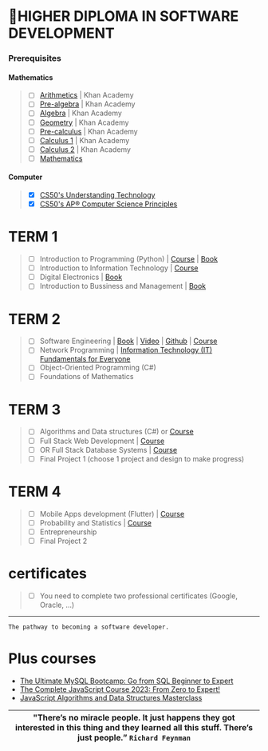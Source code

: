 # 🚀HIGHER DIPLOMA IN SOFTWARE DEVELOPMENT 
### Prerequisites
#### Mathematics
> * [ ] [Arithmetics](https://www.khanacademy.org/math/arithmetic-home) | Khan Academy
> * [ ] [Pre-algebra](https://www.khanacademy.org/math/pre-algebra) | Khan Academy
> * [ ] [Algebra](https://www.khanacademy.org/math/algebra-home) | Khan Academy
> * [ ] [Geometry](https://www.khanacademy.org/math/geometry-home) | Khan Academy
> * [ ] [Pre-calculus](https://www.khanacademy.org/math/precalculus) | Khan Academy
> * [ ] [Calculus 1](https://www.khanacademy.org/math/calculus-1) | Khan Academy
> * [ ] [Calculus 2](https://www.khanacademy.org/math/calculus-2) | Khan Academy
> * [ ] [Mathematics](https://www.youtube.com/playlist?list=PLWKjhJtqVAbl5SlE6aBHzUVZ1e6q1Wz0v)
  
#### Computer 
> - [x] [CS50's Understanding Technology](https://www.edx.org/course/cs50s-understanding-technology)
> - [x] [CS50's AP® Computer Science Principles](https://www.edx.org/xseries/harvardx-cs50-ap-computer-science-principles)
# TERM 1
> - [ ] Introduction to Programming (Python) | [Course](https://www.py4e.com/lessons) | [Book](https://drive.google.com/file/d/1WR4YG834AR2dA8bb7N_25XY0pQ8wGTYs/view?usp=sharing)
> - [ ] Introduction to Information Technology | [Course](https://www.coursera.org/professional-certificates/google-it-support)
> - [ ] Digital Electronics | [Book](https://drive.google.com/drive/folders/16_JpoWhdDUxP-zYogi7q65K13fY05G0P?usp=sharing)
> - [ ] Introduction to Bussiness and Management | [Book](https://drive.google.com/file/d/122CZ9Nj5hJhkHZ0vNN-jsWHr1CxNQ3n5/view?usp=sharing)
# TERM 2
> - [ ] Software Engineering | [Book](https://drive.google.com/file/d/1qmLHp4NM2K0sK4VKoKkiARfZFoQxkD1O/view?usp=sharing) | [Video](https://www.youtube.com/playlist?list=PL_pbwdIyffslgxMVyXhnHiSn_EWTvx1G-) | [Github](https://github.com/FurkanGozukara/Software-Engineering-CSE307-2020) | [Course](https://www.coursera.org/specializations/software-engineering)
> - [ ] Network Programming | [Information Technology (IT) Fundamentals for Everyone](https://www.coursera.org/programs/online-learning-from-your-dol-finger-lakes-rfjcv/browse?authProvider=nyslabor&collectionId=&productId=YhL7FHJKEeyKEA6Za5DszQ&productType=s12n&query=Network+Programming&showMiniModal=true&source=search)
> - [ ] Object-Oriented Programming (C#) 
> - [ ] Foundations of Mathematics
# TERM 3
> - [ ] Algorithms and Data structures (C#) or [Course](https://www.udemy.com/course/master-the-coding-interview-data-structures-algorithms/)
> - [ ] Full Stack Web Development | [Course](https://www.udemy.com/course/the-web-developer-bootcamp/)
> - [ ] OR Full Stack Database Systems | [Course](https://www.udemy.com/course/the-complete-web-development-bootcamp/)
> - [ ] Final Project 1 (choose 1 project and design to make progress)
# TERM 4
> - [ ] Mobile Apps development (Flutter) | [Course](https://www.udemy.com/course/learn-flutter-dart-to-build-ios-android-apps/)
> - [ ] Probability and Statistics | [Course](https://www.udemy.com/course/the-data-science-course-complete-data-science-bootcamp/)
> - [ ] Entrepreneurship
> - [ ] Final Project 2

# certificates 
> - [ ] You need to complete two professional certificates (Google, Oracle, ...)
>
-----

    The pathway to becoming a software developer.

# Plus courses
- [The Ultimate MySQL Bootcamp: Go from SQL Beginner to Expert](https://www.udemy.com/course/the-ultimate-mysql-bootcamp-go-from-sql-beginner-to-expert/)
- [The Complete JavaScript Course 2023: From Zero to Expert!](https://www.udemy.com/course/the-complete-javascript-course/)
- [JavaScript Algorithms and Data Structures Masterclass](https://www.udemy.com/course/js-algorithms-and-data-structures-masterclass/)

| **"There’s no miracle people. It just happens they got interested in this thing and they learned all this stuff. There’s just people.”** `Richard Feynman` |
|:------------:|

